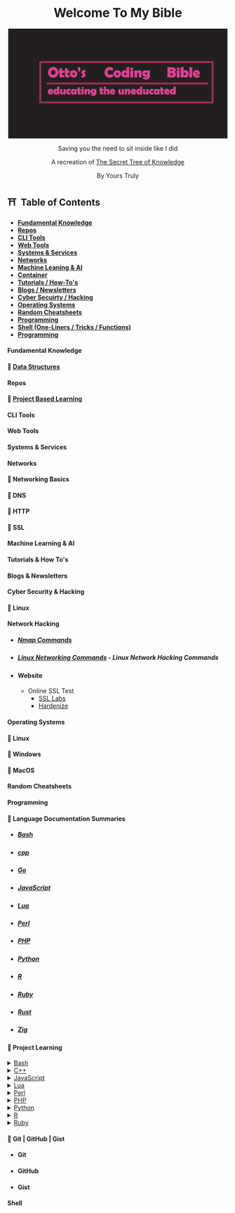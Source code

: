 <p align="center">
    <h1 align = "center">Welcome To My Bible</h1>
</p>
<div align = "center">
    <img align = "center" src="assets/Untitled.png" />
    <p align = "center">Saving you the need to sit inside like I did</p>
</div>
<p align="center">A recreation of <a href="https://github.com/trimstray/the-book-of-secret-knowledge">The Secret Tree of Knowledge</a></p>
<p align = "center">By Yours Truly</p>

## ⛩️ &nbsp;Table of Contents

- **[Fundamental Knowledge](#fundamental-knowledge)**
- **[Repos](#repos)**
- **[CLI Tools](#cli-tools)**
- **[Web Tools](#web-tools)**
- **[Systems & Services](#systems--services)**
- **[Networks](#networks)**
- **[Machine Leaning & AI](#machine-learning--ai)**
- **[Container](#containers)**
- **[Tutorials / How-To's](#tutorials--how-tos)**
- **[Blogs / Newsletters](#blogs--newsletters)**
- **[Cyber Secuirty / Hacking](#cyber-security--hacking)**
- **[Operating Systems](#operating-systems)**
- **[Random Cheatsheets](#random-cheatsheets)**
- **[Programming](#programming)**
- **[Shell (One-Liners / Tricks / Functions)](#shell)**
- **[Programming](#programming)**

#### Fundamental Knowledge

#### 🏯 [Data Structures](fundamental-knowledge/data-structures)

#### Repos

#### 🏯 [Project Based Learning](https://github.com/Filip-Nachov/project-based-learning)

#### CLI Tools

#### Web Tools

#### Systems & Services

#### Networks

#### 🏯 Networking Basics

#### 🏯 DNS

#### 🏯 HTTP

#### 🏯 SSL

#### Machine Learning & AI

#### Tutorials & How To's

#### Blogs & Newsletters

#### Cyber Security & Hacking

#### 🏯 Linux

#### Network Hacking

- ##### [Nmap Commands](https://github.com/ottojonas/ottos-bible/blob/main/cyber-security-and-hacking/nmap-commands.md)

- ##### [Linux Networking Commands](https://github.com/ottojonas/ottos-bible/blob/main/cyber-security-and-hacking/linux/network-hacking/basic-network-hacking-cheatsheet.md) - Linux Network Hacking Commands
- #### Website
  - Online SSL Test
    - [SSL Labs](ssllabs.com)
    - [Hardenize](hardenize.com)

#### Operating Systems

#### 🏯 Linux

#### 🏯 Windows

#### 🏯 MacOS

#### Random Cheatsheets

#### Programming

#### 🏯 Language Documentation Summaries

- ##### [Bash](programming/documentation_summaries/bash.md)
- ##### [cpp](programming/documentation_summaries/cpp.md)
- ##### [Go](programming/documentation_summaries/go.md)
- ##### [JavaScript](programming/documentation_summaries/javascript.md)
- ##### [Lua](programming/documentation_summaries/lua.md)
- ##### [Perl](programming/documentation_summaries/perl.md)
- ##### [PHP](programming/documentation_summaries/php.md)
- ##### [Python](programming/documentation_summaries/python.md)
- ##### [R](programming/documentation_summaries/r.md)
- ##### [Ruby](programming/documentation_summaries/ruby.md)
- ##### [Rust](programming/documentation_summaries/rust.md)
- ##### [Zig](programming/documentation_summaries/Zig.md)

#### 🏯 Project Learning

<details>
  <summary><a href = "programming/project-learning/bash">Bash</a></summary>
  <ul>
    <li><a href="programming/project-learning/bash/algorithms/sorting-and-searching-algorithms.bash">Sorting and Searching Algorithms</a></li>
    <li><a href="programming/project-learning/bash/algorithms/simple-binary-search-tree.bash">Simple Binary Search Tree</a></li>
    <li><a href="programming/project-learning/bash/algorithms/hashing.bash">Hashing Algorithm</a></li>
    <li><a href="programming/project-learning/bash/algorithms/linked-lists.bash">Linked Lists</a></li>
    <li><a href="programming/project-learning/bash/maths/collatz-conjecture.bash">Collatz Conjecture</a></li>
    <li><a href="programming/project-learning/bash/maths/prime-numbers.bash">Prime Numbers</a></li>
    <li><a href="programming/project-learning/bash/maths/russian-peasant-long-multiplication.bash">Russian Peasant Long Multiplication</a></li>
  </ul>
</details>

<details>
  <summary><a href = "programming/project-learning/c++">C++</a></summary>
  <ul">
    <li><a href="programming/project-learning/c++/algorithms/Binary_Search.cpp">Binary Search</a></li>
    <li><a href="programming/project-learning/c++/algorithms/Linked_Lists.cpp">Linked Lists</a></li>
    <li><a href="programming/project-learning/c++/algorithms/hashing.cpp">Hashing</a></li>
    <li><a href="programming/project-learning/c++/algorithms/sorting_and_searching_algos.cpp">Sorting and Searching Algorithms</a></li>
    <li><a href="programming/project-learning/c++/maths/collatz_conjecture.cpp">Collatz Conjecture</a></li>
    <li><a href="programming/project-learning/c++/maths/prime_numbers.cpp">Prime Numbers</a></li>
    <li><a href="programming/project-learning/c++/maths/russian_peasant_long_multiplication.cpp">Russian Peasant Long Multiplication</a></li>
  </ul>
</details>

<details>
  <summary><a href = "programming/project-learning/javascript">JavaScript</a></summary>
  <ul>
    <li><a href="programming/project-learning/javascript/algorithms/sorting-and-searching-algorithms.js">Sorting and Searching Algorithms</a></li>
    <li><a href="programming/project-learning/javascript/algorithms/simple-binary-search-tree.js">Simple Binary Search Tree</a></li>
    <li><a href="programming/project-learning/javascript/algorithms/hashing.js">Hashing Algorithm</a></li>
    <li><a href="programming/project-learning/javascript/algorithms/linked-lists.js">Linked Lists</a></li>
    <li><a href="programming/project-learning/javascript/maths/collatz-conjecture.js">Collatz Conjecture</a></li>
    <li><a href="programming/project-learning/javascript/maths/prime-numbers.js">Prime Numbers</a></li>
    <li><a href="programming/project-learning/javascript/maths/russian-peasant-long-multiplication.js">Russian Peasant Long Multiplication</a></li>
  </ul>
</details>

<details>
  <summary><a href = "programming/project-learning/lua">Lua</a></summary>
  <ul>
    <li><a href="programming/project-learning/lua/algorithms/sorting-and-searching-algorithms.lua">Sorting and Searching Algorithms</a></li>
    <li><a href="programming/project-learning/lua/algorithms/simple-binary-search-tree.lua">Simple Binary Search Tree</a></li>
    <li><a href="programming/project-learning/lua/algorithms/hashing.lua">Hashing Algorithm</a></li>
    <li><a href="programming/project-learning/lua/algorithms/linked-lists.lua">Linked Lists</a></li>
    <li><a href="programming/project-learning/lua/maths/collatz-conjecture.lua">Collatz Conjecture</a></li>
    <li><a href="programming/project-learning/lua/maths/prime-numbers.lua">Prime Numbers</a></li>
    <li><a href="programming/project-learning/lua/maths/russian-peasant-long-multiplication.lua">Russian Peasant Long Multiplication</a></li>
  </ul>
</details>

<details>
  <summary><a href = "programming/project-learning/perl">Perl</a></summary>
  <ul>
    <li><a href="programming/project-learning/perl/algorithms/sorting-and-searching-algorithms.pl">Sorting and Searching Algorithms</a></li>
    <li><a href="programming/project-learning/perl/algorithms/simple-binary-search-tree.pl">Simple Binary Search Tree</a></li>
    <li><a href="programming/project-learning/perl/algorithms/hashing.pl">Hashing Algorithm</a></li>
    <li><a href="programming/project-learning/perl/algorithms/linked-lists.pl">Linked Lists</a></li>
    <li><a href="programming/project-learning/perl/maths/collatz-conjecture.pl">Collatz Conjecture</a></li>
    <li><a href="programming/project-learning/perl/maths/prime-numbers.pl">Prime Numbers</a></li>
    <li><a href="programming/project-learning/perl/maths/russian-peasant-long-multiplication.pl">Russian Peasant Long Multiplication</a></li>
  </ul>
</details>
<details>
  <summary><a href = "programming/project-learning/php">PHP</a></summary>
  <ul>
    <li><a href="programming/project-learning/php/algorithms/sorting-and-searching-algorithms.php">Sorting and Searching Algorithms</a></li>
    <li><a href="programming/project-learning/php/algorithms/simple-binary-search-tree.php">Simple Binary Search Tree</a></li>
    <li><a href="programming/project-learning/php/algorithms/hashing.php">Hashing Algorithm</a></li>
    <li><a href="programming/project-learning/php/algorithms/linked-lists.php">Linked Lists</a></li>
    <li><a href="programming/project-learning/php/maths/collatz-conjecture.php">Collatz Conjecture</a></li>
    <li><a href="programming/project-learning/php/maths/prime-numbers.php">Prime Numbers</a></li>
    <li><a href="programming/project-learning/php/maths/russian-peasant-long-multiplication.php">Russian Peasant Long Multiplication</a></li>
  </ul>
</details>
<details>
  <summary><a href = "programming/project-learning/python">Python</a></summary>
  <ul>
    <li><a href="programming/project-learning/python/algorithms/sorting-and-searching-algorithms.py">Sorting and Searching Algorithms</a></li>
    <li><a href="programming/project-learning/python/algorithms/simple-binary-search-tree.py">Simple Binary Search Tree</a></li>
    <li><a href="programming/project-learning/python/algorithms/hashing.py">Hashing Algorithm</a></li>
    <li><a href="programming/project-learning/python/algorithms/linked-lists.py">Linked Lists</a></li>
    <li><a href="programming/project-learning/python/maths/collatz-conjecture.py">Collatz Conjecture</a></li>
    <li><a href="programming/project-learning/python/maths/prime-numbers.py">Prime Numbers</a></li>
    <li><a href="programming/project-learning/python/maths/russian-peasant-long-multiplication.py">Russian Peasant Long Multiplication</a></li>
  </ul>
</details>

<details>
  <summary><a href = "programming/project-learning/r">R</a></summary>
  <ul>
    <li><a href="programming/project-learning/r/algorithms/sorting-and-searching-algorithms.r">Sorting and Searching Algorithms</a></li>
    <li><a href="programming/project-learning/r/algorithms/simple-binary-search-tree.r">Simple Binary Search Tree</a></li>
    <li><a href="programming/project-learning/r/algorithms/hashing.r">Hashing Algorithm</a></li>
    <li><a href="programming/project-learning/r/algorithms/linked-lists.r">Linked Lists</a></li>
    <li><a href="programming/project-learning/r/maths/collatz-conjecture.r">Collatz Conjecture</a></li>
    <li><a href="programming/project-learning/r/maths/prime-numbers.r">Prime Numbers</a></li>
    <li><a href="programming/project-learning/r/maths/russian-peasant-long-multiplication.r">Russian Peasant Long Multiplication</a></li>
  </ul>
</details>
<details>
  <summary><a href = "programming/project-learning/ruby">Ruby</a></summary>
  <ul>
    <li><a href="programming/project-learning/ruby/algorithms/sorting-and-searching-algorithms.ru">Sorting and Searching Algorithms</a></li>
    <li><a href="programming/project-learning/ruby/algorithms/simple-binary-search-tree.ru">Simple Binary Search Tree</a></li>
    <li><a href="programming/project-learning/ruby/algorithms/hashing.ru">Hashing Algorithm</a></li>
    <li><a href="programming/project-learning/ruby/algorithms/linked-lists.ru">Linked Lists</a></li>
    <li><a href="programming/project-learning/ruby/maths/collatz-conjecture.ru">Collatz Conjecture</a></li>
    <li><a href="programming/project-learning/ruby/maths/prime-numbers.ru">Prime Numbers</a></li>
    <li><a href="programming/project-learning/ruby/maths/russian-peasant-long-multiplication.ru">Russian Peasant Long Multiplication</a></li>
  </ul>
</details>

#### 🏯 Git | GitHub | Gist

- #### Git
- #### GitHub
- #### Gist

#### Shell

